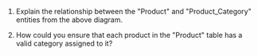 1. Explain the relationship between the "Product" and "Product_Category" entities from the above diagram.

2. How could you ensure that each product in the "Product" table has a valid category assigned to it?
